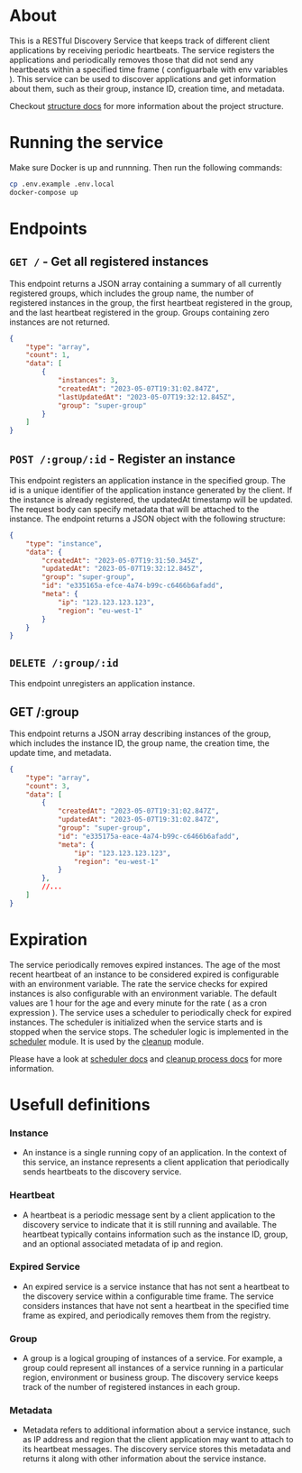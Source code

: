# About

This is a RESTful Discovery Service that keeps track of different client applications by receiving periodic heartbeats. The service registers the applications and periodically removes those that did not send any heartbeats within a specified time frame ( configuarbale with env variables ). This service can be used to discover applications and get information about them, such as their group, instance ID, creation time, and metadata.

Checkout [structure docs](./docs/structure.md) for more information about the project structure.



# Running the service
Make sure Docker is up and runnning. Then run the following commands:
```bash
cp .env.example .env.local
docker-compose up
```



# Endpoints

## `GET /` - Get all registered instances
This endpoint returns a JSON array containing a summary of all currently registered groups, which includes the group name, the number of registered instances in the group, the first heartbeat registered in the group, and the last heartbeat registered in the group. Groups containing zero instances are not returned.

```json
{
	"type": "array",
	"count": 1,
	"data": [
		{
			"instances": 3,
			"createdAt": "2023-05-07T19:31:02.847Z",
			"lastUpdatedAt": "2023-05-07T19:32:12.845Z",
			"group": "super-group"
		}
	]
}
```
## `POST /:group/:id` - Register an instance
This endpoint registers an application instance in the specified group. The id is a unique identifier of the application instance generated by the client. If the instance is already registered, the updatedAt timestamp will be updated. The request body can specify metadata that will be attached to the instance. The endpoint returns a JSON object with the following structure:

```json
{
	"type": "instance",
	"data": {
		"createdAt": "2023-05-07T19:31:50.345Z",
		"updatedAt": "2023-05-07T19:32:12.845Z",
		"group": "super-group",
		"id": "e335165a-efce-4a74-b99c-c6466b6afadd",
		"meta": {
			"ip": "123.123.123.123",
			"region": "eu-west-1"
		}
	}
}
```
## `DELETE /:group/:id`

This endpoint unregisters an application instance.

## GET /:group
This endpoint returns a JSON array describing instances of the group, which includes the instance ID, the group name, the creation time, the update time, and metadata.

```json
{
	"type": "array",
	"count": 3,
	"data": [
		{
			"createdAt": "2023-05-07T19:31:02.847Z",
			"updatedAt": "2023-05-07T19:31:02.847Z",
			"group": "super-group",
			"id": "e335175a-eace-4a74-b99c-c6466b6afadd",
			"meta": {
				"ip": "123.123.123.123",
				"region": "eu-west-1"
			}
		},
		//...
	]
}
```



# Expiration

The service periodically removes expired instances. The age of the most recent heartbeat of an instance to be considered expired is configurable with an environment variable. The rate the service checks for expired instances is also configurable with an environment variable. The default values are 1 hour for the age and every minute for the rate ( as a cron expression ). The service uses a scheduler to periodically check for expired instances. The scheduler is initialized when the service starts and is stopped when the service stops. The scheduler logic is implemented in the [scheduler](./src/main/scheduler) module. It is used by the [cleanup](./src/main/service/cleanup.ts) module.

Please have a look at [scheduler docs](./docs/scheduler.md) and [cleanup process docs](./docs/cleanup.md) for more information.



# Usefull definitions

### Instance
- An instance is a single running copy of an application. In the context of this service, an instance represents a client application that periodically sends heartbeats to the discovery service.

### Heartbeat
- A heartbeat is a periodic message sent by a client application to the discovery service to indicate that it is still running and available. The heartbeat typically contains information such as the instance ID, group, and an optional associated metadata of ip and region.

### Expired Service
- An expired service is a service instance that has not sent a heartbeat to the discovery service within a configurable time frame. The service considers instances that have not sent a heartbeat in the specified time frame as expired, and periodically removes them from the registry.

### Group
- A group is a logical grouping of instances of a service. For example, a group could represent all instances of a service running in a particular region, environment or business group. The discovery service keeps track of the number of registered instances in each group.

### Metadata
- Metadata refers to additional information about a service instance, such as IP address and region that the client application may want to attach to its heartbeat messages. The discovery service stores this metadata and returns it along with other information about the service instance.